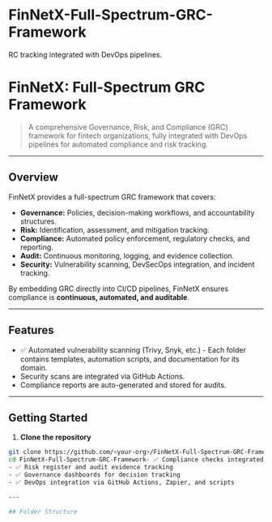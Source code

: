 # FinNetX-Full-Spectrum-GRC-Framework
RC tracking integrated with DevOps pipelines.
# FinNetX: Full-Spectrum GRC Framework

> A comprehensive Governance, Risk, and Compliance (GRC) framework for fintech organizations, fully integrated with DevOps pipelines for automated compliance and risk tracking.

---

## Overview

FinNetX provides a full-spectrum GRC framework that covers:

- **Governance:** Policies, decision-making workflows, and accountability structures.
- **Risk:** Identification, assessment, and mitigation tracking.
- **Compliance:** Automated policy enforcement, regulatory checks, and reporting.
- **Audit:** Continuous monitoring, logging, and evidence collection.
- **Security:** Vulnerability scanning, DevSecOps integration, and incident tracking.

By embedding GRC directly into CI/CD pipelines, FinNetX ensures compliance is **continuous, automated, and auditable**.

---

## Features

- ✅ Automated vulnerability scanning (Trivy, Snyk, etc.)  - Each folder contains templates, automation scripts, and documentation for its domain.  
- Security scans are integrated via GitHub Actions.  
- Compliance reports are auto-generated and stored for audits.

---

## Getting Started

1. **Clone the repository**

```bash
git clone https://github.com/<your-org>/FinNetX-Full-Spectrum-GRC-Framework.git
cd FinNetX-Full-Spectrum-GRC-Framework- ✅ Compliance checks integrated in CI/CD pipelines  
- ✅ Risk register and audit evidence tracking  
- ✅ Governance dashboards for decision tracking  
- ✅ DevOps integration via GitHub Actions, Zapier, and scripts  

---

## Folder Structure
